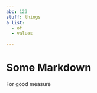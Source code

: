 ```yaml
---
abc: 123
stuff: things
a_list:
  - of
  - values

---
```






































# Some Markdown

For good measure




































